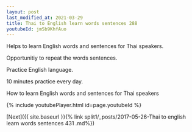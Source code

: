 ```yaml
---
layout: post
last_modified_at: 2021-03-29
title: Thai to English learn words sentences 288 
youtubeId: jmSb9KhfAuo
---
```

 
 
Helps to learn English words and sentences for Thai speakers.

Opportunitiy to repeat the words sentences. 

Practice English language. 
 
10 minutes practice every day. 
 
How to learn English words and sentences for Thai speakers 
 
{% include youtubePlayer.html id=page.youtubeId %}
 
 
[Next]({{ site.baseurl }}{% link  split1/_posts/2017-05-26-Thai to english learn words sentences 431 .md%})
 

